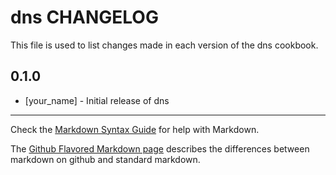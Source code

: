 dns CHANGELOG
=============

This file is used to list changes made in each version of the dns cookbook.

0.1.0
-----
- [your_name] - Initial release of dns

- - -
Check the [Markdown Syntax Guide](http://daringfireball.net/projects/markdown/syntax) for help with Markdown.

The [Github Flavored Markdown page](http://github.github.com/github-flavored-markdown/) describes the differences between markdown on github and standard markdown.

